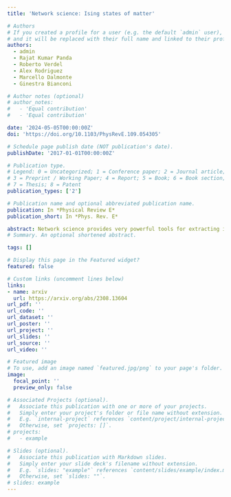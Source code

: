 ```yaml
---
title: 'Network science: Ising states of matter'

# Authors
# If you created a profile for a user (e.g. the default `admin` user), write the username (folder name) here
# and it will be replaced with their full name and linked to their profile.
authors:
  - admin
  - Rajat Kumar Panda
  - Roberto Verdel
  - Alex Rodriguez
  - Marcello Dalmonte
  - Ginestra Bianconi

# Author notes (optional)
# author_notes:
#   - 'Equal contribution'
#   - 'Equal contribution'

date: '2024-05-05T00:00:00Z'
doi: 'https://doi.org/10.1103/PhysRevE.109.054305'

# Schedule page publish date (NOT publication's date).
publishDate: '2017-01-01T00:00:00Z'

# Publication type.
# Legend: 0 = Uncategorized; 1 = Conference paper; 2 = Journal article;
# 3 = Preprint / Working Paper; 4 = Report; 5 = Book; 6 = Book section;
# 7 = Thesis; 8 = Patent
publication_types: ['2']

# Publication name and optional abbreviated publication name.
publication: In *Physical Review E*
publication_short: In *Phys. Rev. E*

abstract: Network science provides very powerful tools for extracting information from interacting data. Although recently the unsupervised detection of phases of matter using machine learning has raised significant interest, the full prediction power of network science has not yet been systematically explored in this context. Here we fill this gap by providing an in-depth statistical, combinatorial, geometrical, and topological characterization of 2D Ising snapshot networks (IsingNets) extracted from Monte Carlo simulations of the 2⁢D Ising model at different temperatures, going across the phase transition. Our analysis reveals the complex organization properties of IsingNets in both the ferromagnetic and paramagnetic phases and demonstrates the significant deviations of the IsingNets with respect to randomized null models. In particular percolation properties of the IsingNets reflect the existence of the symmetry between configurations with opposite magnetization below the critical temperature and the very compact nature of the two emerging giant clusters revealed by our persistent homology analysis of the IsingNets. Moreover, the IsingNets display a very broad degree distribution and significant degree-degree correlations and weight-degree correlations demonstrating that they encode relevant information present in the configuration space of the 2⁢D Ising model. The geometrical organization of the critical IsingNets is reflected in their spectral properties deviating from the one of the null model. This work reveals the important insights that network science can bring to the characterization of phases of matter. The set of tools described hereby can be applied as well to numerical and experimental data.
# Summary. An optional shortened abstract.

tags: []

# Display this page in the Featured widget?
featured: false

# Custom links (uncomment lines below)
links:
- name: arxiv
  url: https://arxiv.org/abs/2308.13604
url_pdf: ''
url_code: ''
url_dataset: ''
url_poster: ''
url_project: ''
url_slides: ''
url_source: ''
url_video: ''

# Featured image
# To use, add an image named `featured.jpg/png` to your page's folder.
image:
  focal_point: ''
  preview_only: false

# Associated Projects (optional).
#   Associate this publication with one or more of your projects.
#   Simply enter your project's folder or file name without extension.
#   E.g. `internal-project` references `content/project/internal-project/index.md`.
#   Otherwise, set `projects: []`.
# projects:
#   - example

# Slides (optional).
#   Associate this publication with Markdown slides.
#   Simply enter your slide deck's filename without extension.
#   E.g. `slides: "example"` references `content/slides/example/index.md`.
#   Otherwise, set `slides: ""`.
# slides: example
---
```

<!-- 
{{% callout note %}}
Click the _Cite_ button above to demo the feature to enable visitors to import publication metadata into their reference management software.
{{% /callout %}}

{{% callout note %}}
Create your slides in Markdown - click the _Slides_ button to check out the example.
{{% /callout %}}

Supplementary notes can be added here, including [code, math, and images](https://wowchemy.com/docs/writing-markdown-latex/). -->

